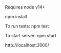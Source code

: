Requires node v14+

npm install

To run tests:
npm test

To start server:
npm start

http://localhost:3000/
